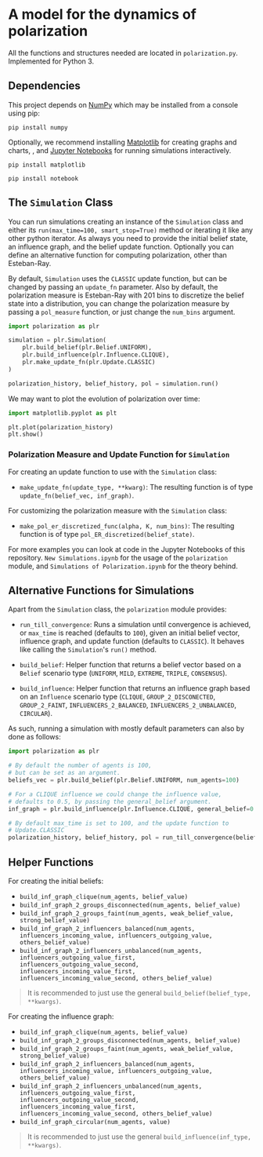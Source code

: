 # A model for the dynamics of polarization

All the functions and structures needed are located in `polarization.py`. Implemented for Python 3.

## Dependencies

This project depends on [NumPy](https://numpy.org/index.html) which may be installed from a console using pip:

```
pip install numpy
```

Optionally, we recommend installing [Matplotlib](https://matplotlib.org/) for creating graphs and charts, , and [Jupyter Notebooks](https://jupyter.org/index.html) for running simulations interactively.

```
pip install matplotlib
```

```
pip install notebook
```

## The `Simulation` Class

You can run simulations creating an instance of the `Simulation` class and either its `run(max_time=100, smart_stop=True)` method or iterating it like any other python iterator. As always you need to provide the initial belief state, an influence graph, and the belief update function. Optionally you can define an alternative function for computing polarization, other than Esteban-Ray.

By default, `Simulation` uses the `CLASSIC` update function, but can be changed by passing an `update_fn` parameter. Also by default, the polarization measure is Esteban-Ray with 201 bins to discretize the belief state into a distribution, you can change the polarization measure by passing a `pol_measure` function, or just change the `num_bins` argument.

```python
import polarization as plr

simulation = plr.Simulation(
    plr.build_belief(plr.Belief.UNIFORM),
    plr.build_influence(plr.Influence.CLIQUE),
    plr.make_update_fn(plr.Update.CLASSIC)
)

polarization_history, belief_history, pol = simulation.run()
```

We may want to plot the evolution of polarization over time:
```python
import matplotlib.pyplot as plt

plt.plot(polarization_history)
plt.show()
```

### Polarization Measure and Update Function for `Simulation`

For creating an update function to use with the `Simulation` class:

- `make_update_fn(update_type, **kwarg)`: The resulting function is of type `update_fn(belief_vec, inf_graph)`.

For customizing the polarization measure with the `Simulation` class:

- `make_pol_er_discretized_func(alpha, K, num_bins)`: The resulting function is of type `pol_ER_discretized(belief_state)`.

For more examples you can look at code in the Jupyter Notebooks of this repository. `New Simulations.ipynb` for the usage of the `polarization` module, and `Simulations of Polarization.ipynb` for the theory behind.

## Alternative Functions for Simulations

Apart from the `Simulation` class, the `polarization` module provides:

- `run_till_convergence`: Runs a simulation until convergence is achieved, or `max_time`
 is reached (defaults to `100`), given an initial belief vector, influence graph,
 and update function (defaults to `CLASSIC`). It behaves like calling the `Simulation`'s `run()` method.

- `build_belief`: Helper function that returns a belief vector based on a `Belief` scenario type (`UNIFORM`, `MILD`, `EXTREME`, `TRIPLE`, `CONSENSUS`).

- `build_influence`: Helper function that returns an influence graph based on an `Influence` scenario type (`CLIQUE`, `GROUP_2_DISCONECTED`, `GROUP_2_FAINT`, `INFLUENCERS_2_BALANCED`, `INFLUENCERS_2_UNBALANCED`, `CIRCULAR`).

As such, running a simulation with mostly default parameters can also by done as follows:

```python
import polarization as plr

# By default the number of agents is 100,
# but can be set as an argument.
beliefs_vec = plr.build_belief(plr.Belief.UNIFORM, num_agents=100)

# For a CLIQUE influence we could change the influence value,
# defaults to 0.5, by passing the general_belief argument.
inf_graph = plr.build_influence(plr.Influence.CLIQUE, general_belief=0.5)

# By default max_time is set to 100, and the update function to
# Update.CLASSIC
polarization_history, belief_history, pol = run_till_convergence(belief_vec, inf_graph, update_type=plr.Update.CLASSIC)
```

## Helper Functions

For creating the initial beliefs:

- `build_inf_graph_clique(num_agents, belief_value)`
- `build_inf_graph_2_groups_disconnected(num_agents, belief_value)`
- `build_inf_graph_2_groups_faint(num_agents, weak_belief_value, strong_belief_value)`
- `build_inf_graph_2_influencers_balanced(num_agents, influencers_incoming_value, influencers_outgoing_value, others_belief_value)`
- `build_inf_graph_2_influencers_unbalanced(num_agents, influencers_outgoing_value_first, influencers_outgoing_value_second, influencers_incoming_value_first, influencers_incoming_value_second, others_belief_value)`

> It is recommended to just use the general `build_belief(belief_type, **kwargs)`.

For creating the influence graph:

- `build_inf_graph_clique(num_agents, belief_value)`
- `build_inf_graph_2_groups_disconnected(num_agents, belief_value)`
- `build_inf_graph_2_groups_faint(num_agents, weak_belief_value, strong_belief_value)`
- `build_inf_graph_2_influencers_balanced(num_agents, influencers_incoming_value, influencers_outgoing_value, others_belief_value)`
- `build_inf_graph_2_influencers_unbalanced(num_agents, influencers_outgoing_value_first, influencers_outgoing_value_second, influencers_incoming_value_first, influencers_incoming_value_second, others_belief_value)`
- `build_inf_graph_circular(num_agents, value)`

> It is recommended to just use the general `build_influence(inf_type, **kwargs)`.

